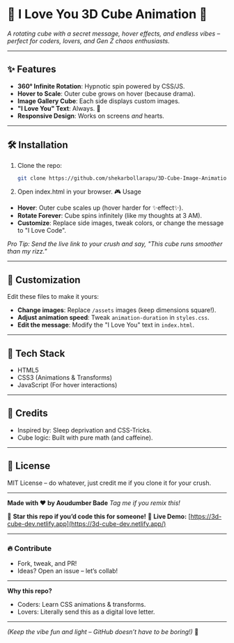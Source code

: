 # 💖 I Love You 3D Cube Animation 🚀

*A rotating cube with a secret message, hover effects, and endless vibes – perfect for coders, lovers, and Gen Z chaos enthusiasts.*

---

## ✨ Features

- **360° Infinite Rotation**: Hypnotic spin powered by CSS/JS.
- **Hover to Scale**: Outer cube grows on hover (because drama).
- **Image Gallery Cube**: Each side displays custom images.
- **"I Love You" Text**: Always. 💌
- **Responsive Design**: Works on screens *and* hearts.

---

## 🛠️ Installation

1. Clone the repo:
   ```bash
   git clone https://github.com/shekarbollarapu/3D-Cube-Image-Animation.git

   ```
2. Open index.html in your browser.
   🎮 Usage

- **Hover**: Outer cube scales up (hover harder for ✨effect✨).
- **Rotate Forever**: Cube spins infinitely (like my thoughts at 3 AM).
- **Customize**: Replace side images, tweak colors, or change the message to "I Love Code".

*Pro Tip: Send the live link to your crush and say, "This cube runs smoother than my rizz."*

---

## 🔧 Customization

Edit these files to make it yours:

- **Change images**: Replace `/assets` images (keep dimensions square!).
- **Adjust animation speed**: Tweak `animation-duration` in `styles.css`.
- **Edit the message**: Modify the "I Love You" text in `index.html`.

---

## 🌈 Tech Stack

- HTML5
- CSS3 (Animations & Transforms)
- JavaScript (For hover interactions)

---

## 🤝 Credits

- Inspired by: Sleep deprivation and CSS-Tricks.
- Cube logic: Built with pure math (and caffeine).

---

## 📄 License

MIT License – do whatever, just credit me if you clone it for your crush.

---

**Made with ❤️ by Aoudumber Bade**
*Tag me if you remix this!*

🚀 **Star this repo if you’d code this for someone!**
🔗 **Live Demo:** [https://3d-cube-dev.netlify.app](https://3d-cube-dev.netlify.app/)

---

### 🔥 Contribute

- Fork, tweak, and PR!
- Ideas? Open an issue – let’s collab!

---

**Why this repo?**

- Coders: Learn CSS animations & transforms.
- Lovers: Literally send this as a digital love letter.

---

*(Keep the vibe fun and light – GitHub doesn’t have to be boring!)* 🦄
